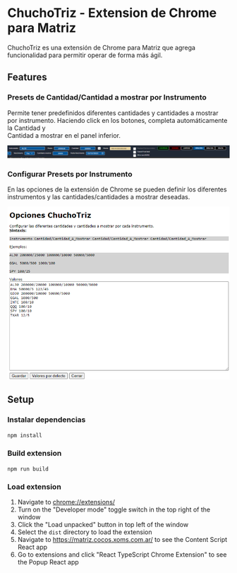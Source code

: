 # ChuchoTriz - Extension de Chrome para Matriz

ChuchoTriz es una extensión de Chrome para Matriz que agrega funcionalidad para permitir operar de forma más ágil.

## Features

### Presets de Cantidad/Cantidad a mostrar por Instrumento

Permite tener predefinidos diferentes cantidades y cantidades a mostrar por instrumento. Haciendo click en los botones, completa automáticamente la Cantidad y  
Cantidad a mostrar en el panel inferior.

![Mini Order Form](docs/images/MiniOrderForm.png)

### Configurar Presets por Instrumento

En las opciones de la extensión de Chrome se pueden definir los diferentes instrumentos y las cantidades/cantidades a mostrar deseadas.

![Opciones](docs/images/Opciones.png)

## Setup

### Instalar dependencias

```sh
npm install
```

### Build extension

```
npm run build
```

### Load extension

1. Navigate to [chrome://extensions/](chrome://extensions/)
1. Turn on the "Developer mode" toggle switch in the top right of the window
1. Click the "Load unpacked" button in top left of the window
1. Select the `dist` directory to load the extension
1. Navigate to https://matriz.cocos.xoms.com.ar/ to see the Content Script React app
1. Go to extensions and click "React TypeScript Chrome Extension" to see the Popup React app
